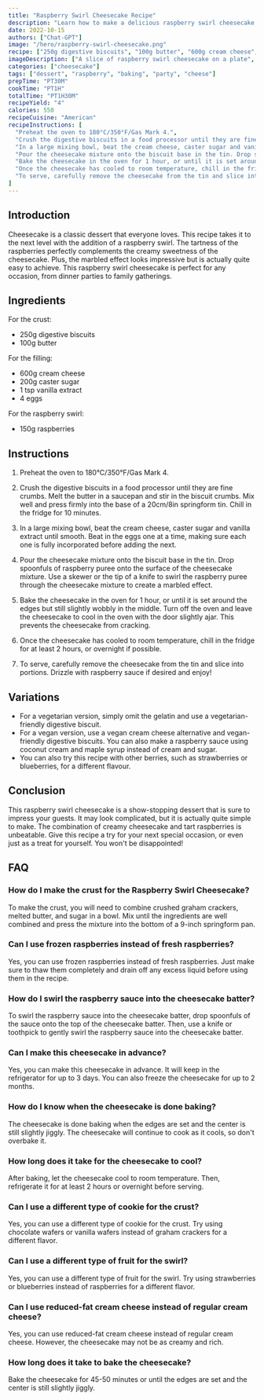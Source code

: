 ```yaml
---
title: "Raspberry Swirl Cheesecake Recipe"
description: "Learn how to make a delicious raspberry swirl cheesecake with this easy recipe. Perfect for any occasion!"
date: 2022-10-15
authors: ["Chat-GPT"]
image: "/hero/raspberry-swirl-cheesecake.png"
recipe: ["250g digestive biscuits", "100g butter", "600g cream cheese", "200g caster sugar", "1 tsp vanilla extract", "4 eggs", "150g raspberries"]
imageDescription: ["A slice of raspberry swirl cheesecake on a plate", "A fork with a piece of cheesecake", "A raspberry sauce drizzled on top of the cheesecake", "A cup of coffee next to the cheesecake"]
categories: ["cheesecake"]
tags: ["dessert", "raspberry", "baking", "party", "cheese"]
prepTime: "PT30M"
cookTime: "PT1H"
totalTime: "PT1H30M"
recipeYield: "4"
calories: 550
recipeCuisine: "American"
recipeInstructions: [
  "Preheat the oven to 180°C/350°F/Gas Mark 4.",
  "Crush the digestive biscuits in a food processor until they are fine crumbs. Melt the butter in a saucepan and stir in the biscuit crumbs. Mix well and press firmly into the base of a 20cm/8in springform tin. Chill in the fridge for 10 minutes.",
  "In a large mixing bowl, beat the cream cheese, caster sugar and vanilla extract until smooth. Beat in the eggs one at a time, making sure each one is fully incorporated before adding the next.",
  "Pour the cheesecake mixture onto the biscuit base in the tin. Drop spoonfuls of raspberry puree onto the surface of the cheesecake mixture. Use a skewer or the tip of a knife to swirl the raspberry puree through the cheesecake mixture to create a marbled effect.",
  "Bake the cheesecake in the oven for 1 hour, or until it is set around the edges but still slightly wobbly in the middle. Turn off the oven and leave the cheesecake to cool in the oven with the door slightly ajar. This prevents the cheesecake from cracking.",
  "Once the cheesecake has cooled to room temperature, chill in the fridge for at least 2 hours, or overnight if possible.",
  "To serve, carefully remove the cheesecake from the tin and slice into portions. Drizzle with raspberry sauce if desired and enjoy!"
]
---
```


## Introduction

Cheesecake is a classic dessert that everyone loves. This recipe takes it to the next level with the addition of a raspberry swirl. The tartness of the raspberries perfectly complements the creamy sweetness of the cheesecake. Plus, the marbled effect looks impressive but is actually quite easy to achieve. This raspberry swirl cheesecake is perfect for any occasion, from dinner parties to family gatherings.

## Ingredients

For the crust:
- 250g digestive biscuits
- 100g butter

For the filling:
- 600g cream cheese
- 200g caster sugar
- 1 tsp vanilla extract
- 4 eggs

For the raspberry swirl:
- 150g raspberries

## Instructions

1. Preheat the oven to 180°C/350°F/Gas Mark 4.

2. Crush the digestive biscuits in a food processor until they are fine crumbs. Melt the butter in a saucepan and stir in the biscuit crumbs. Mix well and press firmly into the base of a 20cm/8in springform tin. Chill in the fridge for 10 minutes.

3. In a large mixing bowl, beat the cream cheese, caster sugar and vanilla extract until smooth. Beat in the eggs one at a time, making sure each one is fully incorporated before adding the next.

4. Pour the cheesecake mixture onto the biscuit base in the tin. Drop spoonfuls of raspberry puree onto the surface of the cheesecake mixture. Use a skewer or the tip of a knife to swirl the raspberry puree through the cheesecake mixture to create a marbled effect.

5. Bake the cheesecake in the oven for 1 hour, or until it is set around the edges but still slightly wobbly in the middle. Turn off the oven and leave the cheesecake to cool in the oven with the door slightly ajar. This prevents the cheesecake from cracking.

6. Once the cheesecake has cooled to room temperature, chill in the fridge for at least 2 hours, or overnight if possible.

7. To serve, carefully remove the cheesecake from the tin and slice into portions. Drizzle with raspberry sauce if desired and enjoy!

## Variations

- For a vegetarian version, simply omit the gelatin and use a vegetarian-friendly digestive biscuit.
- For a vegan version, use a vegan cream cheese alternative and vegan-friendly digestive biscuits. You can also make a raspberry sauce using coconut cream and maple syrup instead of cream and sugar.
- You can also try this recipe with other berries, such as strawberries or blueberries, for a different flavour.

## Conclusion

This raspberry swirl cheesecake is a show-stopping dessert that is sure to impress your guests. It may look complicated, but it is actually quite simple to make. The combination of creamy cheesecake and tart raspberries is unbeatable. Give this recipe a try for your next special occasion, or even just as a treat for yourself. You won't be disappointed!

## FAQ

### How do I make the crust for the Raspberry Swirl Cheesecake?

To make the crust, you will need to combine crushed graham crackers, melted butter, and sugar in a bowl. Mix until the ingredients are well combined and press the mixture into the bottom of a 9-inch springform pan.

### Can I use frozen raspberries instead of fresh raspberries?

Yes, you can use frozen raspberries instead of fresh raspberries. Just make sure to thaw them completely and drain off any excess liquid before using them in the recipe.

### How do I swirl the raspberry sauce into the cheesecake batter?

To swirl the raspberry sauce into the cheesecake batter, drop spoonfuls of the sauce onto the top of the cheesecake batter. Then, use a knife or toothpick to gently swirl the raspberry sauce into the cheesecake batter.

### Can I make this cheesecake in advance?

Yes, you can make this cheesecake in advance. It will keep in the refrigerator for up to 3 days. You can also freeze the cheesecake for up to 2 months.

### How do I know when the cheesecake is done baking?

The cheesecake is done baking when the edges are set and the center is still slightly jiggly. The cheesecake will continue to cook as it cools, so don't overbake it.

### How long does it take for the cheesecake to cool?

After baking, let the cheesecake cool to room temperature. Then, refrigerate it for at least 2 hours or overnight before serving.

### Can I use a different type of cookie for the crust?

Yes, you can use a different type of cookie for the crust. Try using chocolate wafers or vanilla wafers instead of graham crackers for a different flavor.

### Can I use a different type of fruit for the swirl?

Yes, you can use a different type of fruit for the swirl. Try using strawberries or blueberries instead of raspberries for a different flavor.

### Can I use reduced-fat cream cheese instead of regular cream cheese?

Yes, you can use reduced-fat cream cheese instead of regular cream cheese. However, the cheesecake may not be as creamy and rich.

### How long does it take to bake the cheesecake?

Bake the cheesecake for 45-50 minutes or until the edges are set and the center is still slightly jiggly.